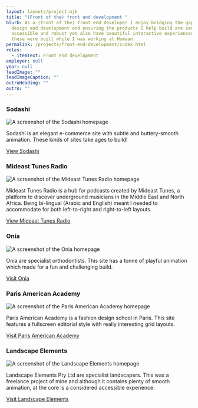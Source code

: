 ```yaml
---
layout: layouts/project.njk
title: "(Front of the) front end development "
blurb: As a (front of the) front end developer I enjoy bridging the gap between
  design and development and ensuring the products I help build are semantic,
  accessible and robust yet also have beautiful interactive experiences. Most of
  these were built while I was working at Humaan.
permalink: /projects/front-end-development/index.html
roles:
  - itemText: Front end development
employer: null
year: null
leadImage: ""
leadImageCaption: ""
outroHeading: ""
outro: ""
---
```

### Sodashi

![A screenshot of the Sodashi homepage](/images/www.sodashi.co.uk_-1-.png "An elegant e-commerce site built on the Magento platform")

Sodashi is an elegant e-commerce site with subtle and buttery-smooth animation. These kinds of sites take ages to build!

[View Sodashi](https://www.sodashi.co.uk/)

### Mideast Tunes Radio

![A screenshot of the Mideast Tunes Radio homepage](/images/radio.mideastunes.com_-1-.png "Building right-to-left reading websites is a mind bending exercise.  ")

Mideast Tunes Radio is a hub for podcasts created by Mideast Tunes, a platform to discover underground musicians in the Middle East and North Africa. Being bi-lingual (Arabic and English) meant I needed to accommodate for both left-to-right and right-to-left layouts.

[View Mideast Tunes Radio](https://radio.mideastunes.com/)

### Onia

![A screenshot of the Onia homepage](/images/www.onia.com.au_.png "Looping keyframe animation bought this site to life.")

Onia are specialist orthodontists. This site has a tonne of playful animation which made for a fun and challenging build.

[Visit Onia](https://www.onia.com.au/)

### Paris American Academy

![A screenshot of the Paris American Academy homepage](/images/www.parisamericanacademy.fr_.png "Quirky grids and an editorial aesthetic made this a challenging build.")

Paris American Academy is a fashion design school in Paris. This site features a fullscreen editorial style with really interesting grid layouts.

[Visit Paris American Academy](https://www.parisamericanacademy.fr/)

### Landscape Elements

![A screenshot of the Landscape Elements homepage](/images/landscapeelements.com.au_.png "An accessible site with layers on finesse on top.")

Landscape Elements Pty Ltd are specialist landscapers. This was a freelance project of mine and although it contains plenty of smooth animation, at the core is a considered accessible experience.

[Visit Landscape Elements](https://landscapeelements.com.au/)